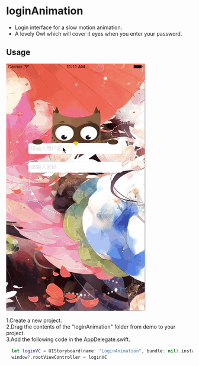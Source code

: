 # loginAnimation

* Login interface for a slow motion animation.<br>
* A lovely Owl which will cover it eyes when you enter your password.

## Usage

![](https://github.com/Moon1102/loginAnimation/raw/master/Demo.gif)<br>  

1.Create a new project.<br>
2.Drag the contents of the "loginAnimation" folder from demo to your project.<br>
3.Add the following code in the AppDelegate.swift.

```Swift
  let loginVC = UIStoryboard(name: "LoginAnimation", bundle: nil).instantiateInitialViewController()
  window?.rootViewController = loginVC
```
